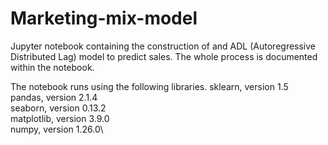 # Marketing-mix-model

Jupyter notebook containing the construction of and ADL (Autoregressive Distributed Lag) model to predict sales. The whole process is documented within the notebook. 

The notebook runs using the following libraries.
sklearn, version 1.5\
pandas, version 2.1.4\
seaborn, version 0.13.2\
matplotlib, version 3.9.0\
numpy, version 1.26.0\
 
